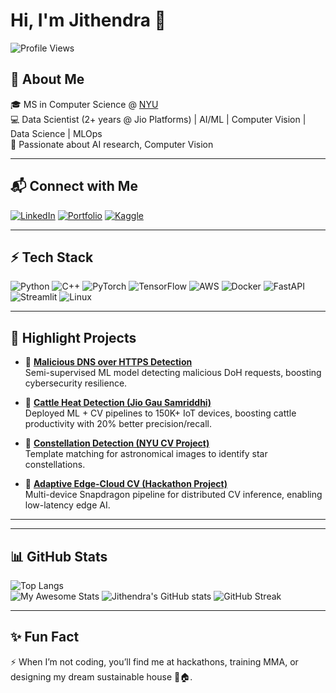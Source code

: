 # Hi, I'm Jithendra 👋  

![Profile Views](https://komarev.com/ghpvc/?username=jithendra1798&color=blueviolet)

## 🚀 About Me  
🎓 MS in Computer Science @ [NYU](https://engineering.nyu.edu/)  
💻 Data Scientist (2+ years @ Jio Platforms) | AI/ML | Computer Vision | Data Science | MLOps  
🌱 Passionate about AI research, Computer Vision

---

## 📬 Connect with Me  

[![LinkedIn](https://img.shields.io/badge/LinkedIn-Connect-blue?style=for-the-badge&logo=linkedin)](https://linkedin.com/in/jithendra-siddartha)
[![Portfolio](https://img.shields.io/badge/Website-Portfolio-blue?style=for-the-badge&logo=google-chrome)](https://jithendra.com)
[![Kaggle](https://img.shields.io/badge/Kaggle-Profile-blue?style=for-the-badge&logo=kaggle)](https://www.kaggle.com/jithendrapuppala)
<!--[![Email](https://img.shields.io/badge/Email-Contact-red?style=for-the-badge&logo=gmail)](mailto:jithendra.mail.me@gmail.com)  --> 

---

## ⚡ Tech Stack  

![Python](https://img.shields.io/badge/Python-3776AB?style=for-the-badge&logo=python&logoColor=white)
![C++](https://img.shields.io/badge/C++-00599C?style=for-the-badge&logo=cplusplus&logoColor=white)
![PyTorch](https://img.shields.io/badge/PyTorch-EE4C2C?style=for-the-badge&logo=pytorch&logoColor=white)
![TensorFlow](https://img.shields.io/badge/TensorFlow-FF6F00?style=for-the-badge&logo=tensorflow&logoColor=white)
![AWS](https://img.shields.io/badge/AWS-232F3E?style=for-the-badge&logo=amazonaws&logoColor=white)
![Docker](https://img.shields.io/badge/Docker-2496ED?style=for-the-badge&logo=docker&logoColor=white)
![FastAPI](https://img.shields.io/badge/FastAPI-009688?style=for-the-badge&logo=fastapi&logoColor=white)
![Streamlit](https://img.shields.io/badge/Streamlit-FF4B4B?style=for-the-badge&logo=streamlit&logoColor=white)
![Linux](https://img.shields.io/badge/Linux-FCC624?style=for-the-badge&logo=linux&logoColor=black)  

---

## 📌 Highlight Projects  

- 🔹 **[Malicious DNS over HTTPS Detection](#)**  
   Semi-supervised ML model detecting malicious DoH requests, boosting cybersecurity resilience.  

- 🔹 **[Cattle Heat Detection (Jio Gau Samriddhi)](#)**  
   Deployed ML + CV pipelines to 150K+ IoT devices, boosting cattle productivity with 20% better precision/recall.  

- 🔹 **[Constellation Detection (NYU CV Project)](#)**  
   Template matching for astronomical images to identify star constellations.  

- 🔹 **[Adaptive Edge-Cloud CV (Hackathon Project)](#)**  
   Multi-device Snapdragon pipeline for distributed CV inference, enabling low-latency edge AI.  

---

<!--## 🏆 Achievements  

- 🎖 JEE Mains Rank **2683** / Advanced Rank **6111** (Top 0.2% in India)  
- 🎖 Qualcomm Multiverse Hackathon @ Princeton (2025) – Built edge-cloud CV + recipe LLM pipeline  
- 🎖 NYU Graduate Student Council Candidate (Programming Commissioner, 2025)  
- 🎖 Academic publications + active Computer Vision research collaborations   -->

---

## 📊 GitHub Stats  

![Top Langs](https://github-readme-stats.vercel.app/api/top-langs/?username=jithendra1798&layout=compact&theme=tokyonight)  
![My Awesome Stats](https://awesome-github-stats.azurewebsites.net/user-stats/jithendra1798?cardType=github&preferLogin=false)
![Jithendra's GitHub stats](https://github-readme-stats.vercel.app/api?username=jithendra1798&show_icons=true&theme=tokyonight&hide=html,css,js)
![GitHub Streak](https://streak-stats.demolab.com/?user=jithendra1798&theme=tokyonight)


---

## ✨ Fun Fact  

⚡ When I’m not coding, you’ll find me at hackathons, training MMA, or designing my dream sustainable house 🌱🏠.  

<!--
**jithendra1798/jithendra1798** is a ✨ _special_ ✨ repository because its `README.md` (this file) appears on your GitHub profile.

Here are some ideas to get you started:

- 🔭 I’m currently working on ...
- 🌱 I’m currently learning ...
- 👯 I’m looking to collaborate on ...
- 🤔 I’m looking for help with ...
- 💬 Ask me about ...
- 📫 How to reach me: ...
- 😄 Pronouns: ...
- ⚡ Fun fact: ...
-->
